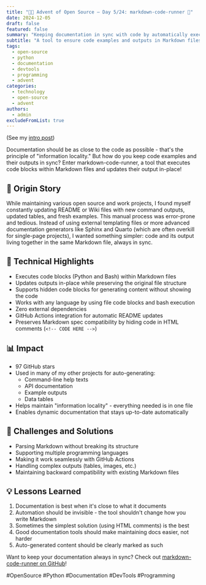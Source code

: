 ```yaml
---
title: "🎄🎁 Advent of Open Source – Day 5/24: markdown-code-runner 📝"
date: 2024-12-05
draft: false
featured: false
summary: "Keeping documentation in sync with code by automatically executing and updating Markdown code blocks."
subtitle: "A tool to ensure code examples and outputs in Markdown files are always up-to-date."
tags:
  - open-source
  - python
  - documentation
  - devtools
  - programming
  - advent
categories:
  - technology
  - open-source
  - advent
authors:
  - admin
excludeFromList: true
---
```


(See my [intro post](https://www.linkedin.com/posts/basnijholt_advent-of-open-source-celebrating-activity-7269075513002909697-M89J))

Documentation should be as close to the code as possible - that's the principle of "information locality." But how do you keep code examples and their outputs in sync? Enter markdown-code-runner, a tool that executes code blocks within Markdown files and updates their output in-place!

## 📖 Origin Story

While maintaining various open source and work projects, I found myself constantly updating README or Wiki files with new command outputs, updated tables, and fresh examples. This manual process was error-prone and tedious. Instead of using external templating files or more advanced documentation generators like Sphinx and Quarto (which are often overkill for single-page projects), I wanted something simpler: code and its output living together in the same Markdown file, always in sync.

## 🔧 Technical Highlights

- Executes code blocks (Python and Bash) within Markdown files
- Updates outputs in-place while preserving the original file structure
- Supports hidden code blocks for generating content without showing the code
- Works with any language by using file code blocks and bash execution
- Zero external dependencies
- GitHub Actions integration for automatic README updates
- Preserves Markdown spec compatibility by hiding code in HTML comments (`<!-- CODE HERE -->`)

## 📊 Impact

- 97 GitHub stars
- Used in many of my other projects for auto-generating:
  - Command-line help texts
  - API documentation
  - Example outputs
  - Data tables
- Helps maintain "information locality" - everything needed is in one file
- Enables dynamic documentation that stays up-to-date automatically

## 🎯 Challenges and Solutions

- Parsing Markdown without breaking its structure
- Supporting multiple programming languages
- Making it work seamlessly with GitHub Actions
- Handling complex outputs (tables, images, etc.)
- Maintaining backward compatibility with existing Markdown files

## 💡 Lessons Learned

1. Documentation is best when it's close to what it documents
2. Automation should be invisible - the tool shouldn't change how you write Markdown
3. Sometimes the simplest solution (using HTML comments) is the best
4. Good documentation tools should make maintaining docs easier, not harder
5. Auto-generated content should be clearly marked as such

Want to keep your documentation always in sync? Check out [markdown-code-runner on GitHub](https://github.com/basnijholt/markdown-code-runner)!

#OpenSource #Python #Documentation #DevTools #Programming

